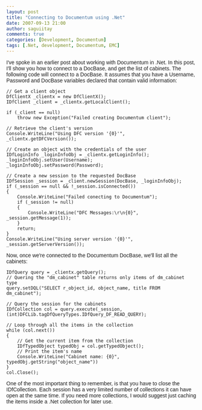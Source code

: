 ```yaml
---
layout: post
title: "Connecting to Documentum using .Net"
date: 2007-09-13 21:00
author: saguiitay
comments: true
categories: [Development, Documentum]
tags: [.Net, development, Documentum, EMC]
---
```

<span style="font-family:arial;">I've spoke in an earlier post about working with Documentum in .Net. In this post, I'll show you how to connect to a DocBase, and get the list of cabinets. The following code will connect to a DocBase. It assumes that you have a Username, Password and DocBase variables declared that contain valid information: </span>

``` c#:html:nocontrols:nogutter
// Get a client object 
DfClientX _clientx = new DfClientX(); 
IDfClient _client = _clientx.getLocalClient(); 

if (_client == null) 
    throw new Exception("Failed creating Documentum client"); 

// Retrieve the client's version 
Console.WriteLine("Using DFC version '{0}'", _clientx.getDFCVersion()); 

// Create an object with the credentials of the user
IDfLoginInfo _loginInfoObj = _clientx.getLoginInfo(); 
_loginInfoObj.setUser(Username); 
_loginInfoObj.setPassword(Password); 

// Create a new session to the requested DocBase 
IDfSession _session = _client.newSession(DocBase, _loginInfoObj); 
if (_session == null && !_session.isConnected()) 
{ 
    Console.WriteLine("Failed conecting to Documentum"); 
    if (_session != null) 
    { 
        Console.WriteLine("DFC Messages:\r\n{0}", _session.getMessage(1)); 
    } 
    return; 
} 
Console.WriteLine("Using server version '{0}'", _session.getServerVersion()); 
```

<span style="font-family:arial;"></span>

<span style="font-family:arial;">Now, once we're connected to the Documentum DocBase, we'll list all the cabinets:</span>

``` c#:html:nocontrols:nogutter
IDfQuery query = _clientx.getQuery();
// Quering the "dm_cabinet" table returns only items of dm_cabinet type
query.setDQL("SELECT r_object_id, object_name, title FROM dm_cabinet");

// Query the session for the cabinets
IDfCollection col = query.execute(_session, (int)DFCLib.tagDfQueryTypes.IDfQuery_DF_READ_QUERY);

// Loop through all the items in the collection
while (col.next())
{
    // Get the current item from the collection
    IDfTypedObject typedObj = col.getTypedObject();
    // Print the item's name
    Console.WriteLine("Cabinet name: {0}", typedObj.getString("object_name"))
}
col.Close();
```

<span style="font-family:arial;"></span>

<span style="font-family:arial;">One of the most important thing to remember, is that you have to close the IDfCollection. Each session has a very limited number of collections it can have open at the same time. If you need more collections, I would suggest just caching the items inside a .Net collection for later use.</span>



